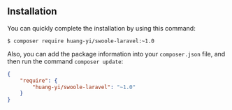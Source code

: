 ## Installation

You can quickly complete the installation by using this command:

```
$ composer require huang-yi/swoole-laravel:~1.0
```

Also, you can add the package information into your `composer.json` file, and then run the command `composer update`:

```json
{
    "require": {
        "huang-yi/swoole-laravel": "~1.0"
    }
}
```